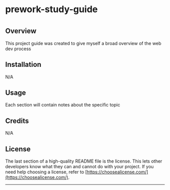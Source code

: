 # prework-study-guide

# <Prework Study Guide>

## Overview

This project guide was created to give myself a broad overview of the web dev process


## Installation

N/A

## Usage

Each section will contain notes about the specific topic

## Credits

N/A

## License

The last section of a high-quality README file is the license. This lets other developers know what they can and cannot do with your project. If you need help choosing a license, refer to [https://choosealicense.com/](https://choosealicense.com/).

---
